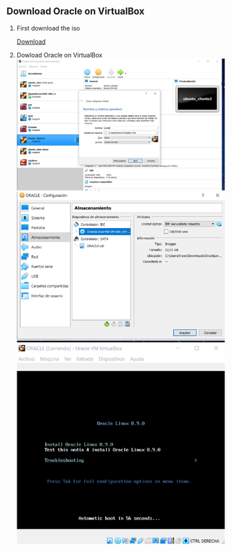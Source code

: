 ## Download Oracle on VirtualBox
1. First download the iso

   [Download](https://yum.oracle.com/ISOS/OracleLinux/OL8/u9/x86_64/OracleLinux-R8-U9-x86_64-dvd.iso)
  
 2. Dowload Oracle on VirtualBox
  ![1](img/Cap1.png)
  ![1](img/Cap2.png)
  ![1](img/Cap3.png)
